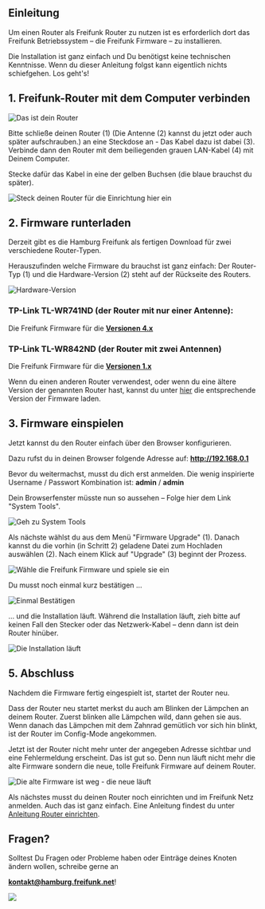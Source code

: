 ## Einleitung
Um einen Router als Freifunk Router zu nutzen ist es erforderlich dort das Freifunk Betriebssystem – die Freifunk Firmware – zu installieren.

Die Installation ist ganz einfach und Du benötigst keine technischen Kenntnisse. Wenn du dieser Anleitung folgst kann eigentlich nichts schiefgehen.
Los geht's!

## 1. Freifunk-Router mit dem Computer verbinden
![](images/dein_router.png "Das ist dein Router")

Bitte schließe deinen Router (1) (Die Antenne (2) kannst du jetzt oder auch später aufschrauben.) an eine Steckdose an - Das Kabel dazu ist dabei (3). Verbinde dann den Router mit dem beiliegenden grauen LAN-Kabel (4) mit Deinem Computer. 

Stecke dafür das Kabel in eine der gelben Buchsen (die blaue brauchst du später).

![](images/gelbe_buchse.png "Steck deinen Router für die Einrichtung hier ein")

## 2. Firmware runterladen
Derzeit gibt es die Hamburg Freifunk als fertigen Download für zwei verschiedene Router-Typen. 

Herauszufinden welche Firmware du brauchst ist ganz einfach:
Der Router-Typ (1) und die Hardware-Version (2) steht auf der Rückseite des Routers.

![](images/TP_link_version.png "Hardware-Version")

### TP-Link TL-WR741ND (der Router mit nur einer Antenne):

Die Freifunk Firmware für die **[Versionen 4.x](http://freifunk-gw01.hamburg.ccc.de/ffhh/openwrt-ar71xx-generic-tl-wr741nd-v4-squashfs-factory.bin)**

### TP-Link TL-WR842ND (der Router mit zwei Antennen)

Die Freifunk Firmware für die **[Versionen 1.x](http://freifunk-gw01.hamburg.ccc.de/ffhh/openwrt-ar71xx-generic-tl-wr842n-v1-squashfs-factory.bin)**

Wenn du einen anderen Router verwendest, oder wenn du eine ältere Version der genannten Router hast, kannst du unter [hier](http://hamburg.freifunk.net/anleitung#firmware) die entsprechende Version der Firmware laden.

## 3. Firmware einspielen
Jetzt kannst du den Router einfach über den Browser konfigurieren. 

Dazu rufst du in deinen Browser folgende Adresse auf: **<http://192.168.0.1>**

Bevor du weitermachst, musst du dich erst anmelden. Die wenig inspirierte Username / Passwort Kombination ist: **admin** / **admin**

Dein Browserfenster müsste nun so aussehen – Folge hier dem Link "System Tools".

![](images/TP_link_start.png "Geh zu System Tools")

Als nächste wählst du aus dem Menü "Firmware Upgrade" (1). Danach kannst du die vorhin (in Schritt 2) geladene Datei zum Hochladen auswählen (2). Nach einem Klick auf "Upgrade" (3) beginnt der Prozess.

![](images/TP_link_firmware.png "Wähle die Freifunk Firmware und spiele sie ein")

Du musst noch einmal kurz bestätigen … 

![](images/TP_link_firmware_file.png "Einmal Bestätigen")

… und die Installation läuft.
Während die Installation läuft, zieh bitte auf keinen Fall den Stecker oder das Netzwerk-Kabel – denn dann ist dein Router hinüber. 

![](images/TP_link_upgrade_progress.png "Die Installation läuft")

## 5. Abschluss 

Nachdem die Firmware fertig eingespielt ist, startet der Router neu. 

Dass der Router neu startet merkst du auch am Blinken der Lämpchen an deinem Router. Zuerst blinken alle Lämpchen wild, dann gehen sie aus. Wenn danach das Lämpchen mit dem Zahnrad gemütlich vor sich hin blinkt, ist der Router im Config-Mode angekommen.

Jetzt ist der Router nicht mehr unter der angegeben Adresse sichtbar und eine Fehlermeldung erscheint. 
Das ist gut so. Denn nun läuft nicht mehr die alte Firmware sondern die neue, tolle Freifunk Firmware auf deinem Router.

![](images/TP_link_firmware_reboot_finished.png "Die alte Firmware ist weg - die neue läuft")

Als nächstes musst du deinen Router noch einrichten und im Freifunk Netz anmelden. Auch das ist ganz einfach. Eine Anleitung findest du unter [Anleitung Router einrichten](http://hamburg.freifunk.net/anleitung/router-einrichten).

## Fragen?
Solltest Du Fragen oder Probleme haben oder Einträge deines Knoten ändern wollen, schreibe gerne an 

**<kontakt@hamburg.freifunk.net>**!

[![](images/nolaw.png)](http://creativecommons.org/publicdomain/zero/1.0/)
